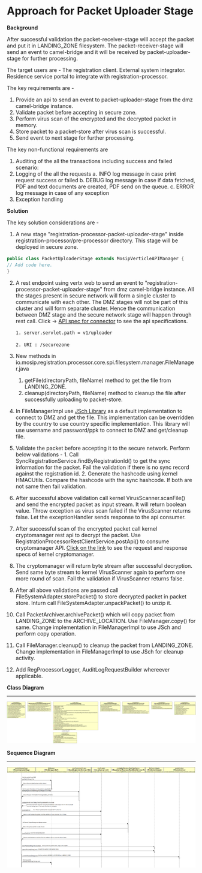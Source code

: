 # Approach for Packet Uploader Stage

**Background**

After successful validation the packet-receiver-stage will accept the packet and put it in LANDING_ZONE filesystem. The packet-receiver-stage will send an event to camel-bridge and it will be received by packet-uploader-stage for further processing.

The target users are -
The registration client.
External system integrator.
Residence service portal to integrate with registration-processor.

The key requirements are -
1. Provide an api to send an event to packet-uploader-stage from the dmz camel-bridge instance.
2. Validate packet before accepting in secure zone.
3. Perform virus scan of the encrypted and the decrypted packet in memory.
4. Store packet to a packet-store after virus scan is successful.
5. Send event to next stage for further processing.


The key non-functional requirements are
1.	Auditing of the all the transactions including success and failed scenario:
2.	Logging of the all the requests
a.	INFO log message in case print request success or failed
b.	DEBUG log message in case if data fetched, PDF and text documents are created, PDF send on the queue.
c.	ERROR log message in case of any exception
3.	Exception handling


**Solution**

The key solution considerations are -
1.	A new stage "registration-processor-packet-uploader-stage" inside registration-processor/pre-processor directory. This stage will be deployed in secure zone.
```java
public class PacketUploaderStage extends MosipVerticleAPIManager {
// Add code here.
}
```
2.	A rest endpoint using vertx web to send an event to "registration-processor-packet-uploader-stage" from dmz camel-bridge instance. All the stages present in secure network will form a single cluster to communicate with each other. The DMZ stages will not be part of this cluster and will form separate cluster. Hence the communication between DMZ stage and the secure network stage will happen through rest call. Click -> [API spec for connector](https://github.com/mosip/mosip/wiki/Registration-Processor-APIs#1-packet-receiver-service) to see the api specifications.

		1. server.servlet.path = v1/uploader
		
		2. URI : /securezone
3. New methods in io.mosip.registration.processor.core.spi.filesystem.manager.FileManager.java
	1. getFile(directoryPath, fileName) method to get the file from LANDING_ZONE.
	2. cleanup(directoryPath, fileName) method to cleanup the file after successfully uploading to packet-store.
4. In FileManagerImpl use [JSch Library](http://www.jcraft.com/jsch/) as a default implementation to connect to DMZ and get the file. This implementation can be overridden by the country to use country specific implementation. This library will use username and password/ppk to connect to DMZ and get/cleanup file.
5.	Validate the packet before accepting it to the secure network. Perform below validations -
		1. Call SyncRegistrationService.findByRegistrationId() to get the sync information for the packet. Fail the validation if there is no sync record against the registration id.
		2. Generate the hashcode using kernel HMACUtils. Compare the hashcode with the sync hashcode. If both are not same then fail validation. 
4.	After successful above validation call kernel VirusScanner.scanFile() and send the encrypted packet as input stream. It will return boolean value. Throw exception as virus scan failed if the VirusScanner returns false. Let the exceptionHandler sends response to the api consumer.
5.	After successful scan of the encrypted packet call kernel cryptomanager rest api to decrypt the packet. Use RegistrationProcessorRestClientService.postApi() to consume cryptomanager API. [Click on the link](https://github.com/mosip/mosip/wiki/Kernel-APIs#2-crypto-manager) to see the request and response specs of kernel cryptomanager.
6.	The cryptomanager will return byte stream after successful decryption. Send same byte stream to kernel VirusScanner again to perform one more round of scan. Fail the validation if VirusScanner returns false.
7.	After all above validations are passed call FileSystemAdapter.storePacket() to store decrypted packet in packet store. Inturn call FileSystemAdapter.unpackPacket() to unzip it.
8. Call PacketArchiver.archivePacket() which will copy packet from LANDING_ZONE to the ARCHIVE_LOCATION. Use FileManager.copy() for same. Change implementation in FileManagerImpl to use JSch and perform copy operation.
9.  Call FileManager.cleanup() to cleanup the packet from LANDING_ZONE. Change implementation in FileManagerImpl to use JSch for cleanup activity.
10. Add RegProcessorLogger, AuditLogRequestBuilder whereever applicable.


**Class Diagram**

------------

![packet_uploader class diagram](_images/packet_uploader_class_diagram.png)

**Sequence Diagram**

------------

![packet_uploader seq diagram](_images/packet_uploader_seq_diagram.png)
